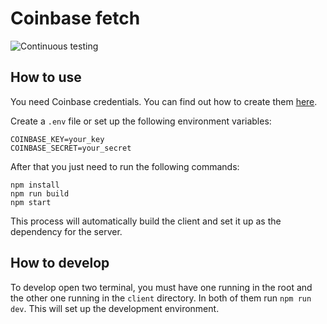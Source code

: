 # Coinbase fetch

![Continuous testing](https://github.com/Bullrich/coinbase-fetch/workflows/Continuous%20testing/badge.svg?event=push)

## How to use

You need Coinbase credentials. You can find out how to create them [here](https://help.coinbase.com/en/exchange/managing-my-account/how-to-create-an-api-key).

Create a `.env` file or set up the following environment variables:
```
COINBASE_KEY=your_key
COINBASE_SECRET=your_secret
```

After that you just need to run the following commands:
```shell
npm install
npm run build
npm start
```

This process will automatically build the client and set it up as the dependency for the server.

## How to develop

To develop open two terminal, you must have one running in the root and the other one running in the `client` directory. 
In both of them run `npm run dev`. This will set up the development environment.
